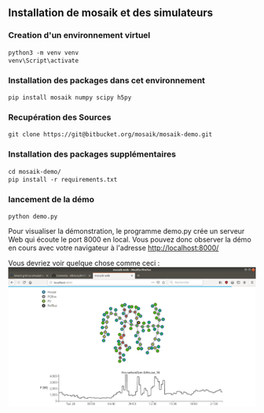 ## Installation de mosaik et des simulateurs

### Creation d'un environnement virtuel

```
python3 -m venv venv
venv\Script\activate
```

### Installation des packages dans cet environnement

```
pip install mosaik numpy scipy h5py
```

### Recupération des Sources

```
git clone https://git@bitbucket.org/mosaik/mosaik-demo.git
```

### Installation des packages supplémentaires
```
cd mosaik-demo/
pip install -r requirements.txt
```

### lancement de la démo
```
python demo.py
```
Pour visualiser la démonstration, le programme demo.py crée un serveur Web
qui écoute le port 8000 en local. Vous pouvez donc observer la démo en cours
avec votre navigateur à l'adresse [http://localhost:8000/](http://localhost:8000/)

Vous devriez voir quelque chose comme ceci :
![demo mosaik](demoMosaik.png)
